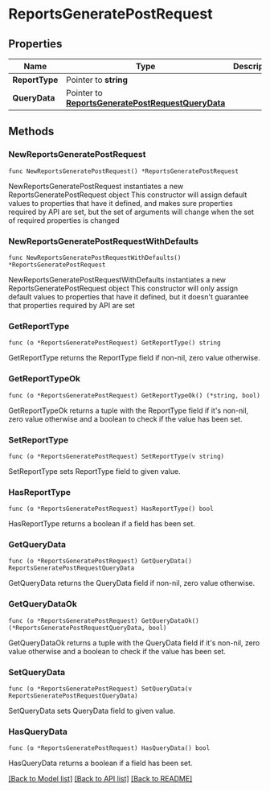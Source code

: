 # ReportsGeneratePostRequest

## Properties

Name | Type | Description | Notes
------------ | ------------- | ------------- | -------------
**ReportType** | Pointer to **string** |  | [optional] 
**QueryData** | Pointer to [**ReportsGeneratePostRequestQueryData**](ReportsGeneratePostRequestQueryData.md) |  | [optional] 

## Methods

### NewReportsGeneratePostRequest

`func NewReportsGeneratePostRequest() *ReportsGeneratePostRequest`

NewReportsGeneratePostRequest instantiates a new ReportsGeneratePostRequest object
This constructor will assign default values to properties that have it defined,
and makes sure properties required by API are set, but the set of arguments
will change when the set of required properties is changed

### NewReportsGeneratePostRequestWithDefaults

`func NewReportsGeneratePostRequestWithDefaults() *ReportsGeneratePostRequest`

NewReportsGeneratePostRequestWithDefaults instantiates a new ReportsGeneratePostRequest object
This constructor will only assign default values to properties that have it defined,
but it doesn't guarantee that properties required by API are set

### GetReportType

`func (o *ReportsGeneratePostRequest) GetReportType() string`

GetReportType returns the ReportType field if non-nil, zero value otherwise.

### GetReportTypeOk

`func (o *ReportsGeneratePostRequest) GetReportTypeOk() (*string, bool)`

GetReportTypeOk returns a tuple with the ReportType field if it's non-nil, zero value otherwise
and a boolean to check if the value has been set.

### SetReportType

`func (o *ReportsGeneratePostRequest) SetReportType(v string)`

SetReportType sets ReportType field to given value.

### HasReportType

`func (o *ReportsGeneratePostRequest) HasReportType() bool`

HasReportType returns a boolean if a field has been set.

### GetQueryData

`func (o *ReportsGeneratePostRequest) GetQueryData() ReportsGeneratePostRequestQueryData`

GetQueryData returns the QueryData field if non-nil, zero value otherwise.

### GetQueryDataOk

`func (o *ReportsGeneratePostRequest) GetQueryDataOk() (*ReportsGeneratePostRequestQueryData, bool)`

GetQueryDataOk returns a tuple with the QueryData field if it's non-nil, zero value otherwise
and a boolean to check if the value has been set.

### SetQueryData

`func (o *ReportsGeneratePostRequest) SetQueryData(v ReportsGeneratePostRequestQueryData)`

SetQueryData sets QueryData field to given value.

### HasQueryData

`func (o *ReportsGeneratePostRequest) HasQueryData() bool`

HasQueryData returns a boolean if a field has been set.


[[Back to Model list]](../README.md#documentation-for-models) [[Back to API list]](../README.md#documentation-for-api-endpoints) [[Back to README]](../README.md)


